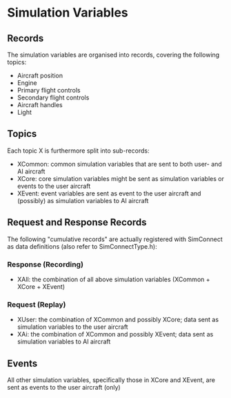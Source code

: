 # Simulation Variables

## Records
The simulation variables are organised into records, covering the following topics:

- Aircraft position
- Engine
- Primary flight controls
- Secondary flight controls
- Aircraft handles
- Light

## Topics
Each topic X is furthermore split into sub-records:

- XCommon: common simulation variables that are sent to both user- and AI aircraft
- XCore: core simulation variables might be sent as simulation variables or events to the user aircraft
- XEvent: event variables are sent as event to the user aircraft and (possibly) as simulation variables to AI aircraft

## Request and Response Records
The following "cumulative records" are actually registered with SimConnect as data definitions (also refer to SimConnectType.h):

### Response (Recording)
- XAll: the combination of all above simulation variables (XCommon + XCore + XEvent)

### Request (Replay)
- XUser: the combination of XCommon and possibly XCore; data sent as simulation variables to the user aircraft
- XAi: the combination of XCommon and possibly XEvent; data sent as simulation variables to AI aircraft

## Events
All other simulation variables, specifically those in XCore and XEvent, are sent as events to the user aircraft (only)

